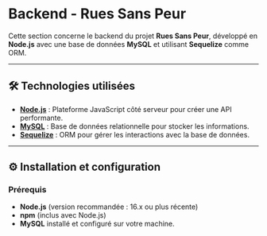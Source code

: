 # Backend - Rues Sans Peur

Cette section concerne le backend du projet **Rues Sans Peur**, développé en **Node.js** avec une base de données **MySQL** et utilisant **Sequelize** comme ORM.

---

## 🛠️ Technologies utilisées

- **[Node.js](https://nodejs.org/)** : Plateforme JavaScript côté serveur pour créer une API performante.
- **[MySQL](https://www.mysql.com/)** : Base de données relationnelle pour stocker les informations.
- **[Sequelize](https://sequelize.org/)** : ORM pour gérer les interactions avec la base de données.

---

## ⚙️ Installation et configuration

### Prérequis

- **Node.js** (version recommandée : 16.x ou plus récente)
- **npm** (inclus avec Node.js)
- **MySQL** installé et configuré sur votre machine.

